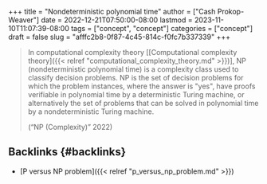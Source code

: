 +++
title = "Nondeterministic polynomial time"
author = ["Cash Prokop-Weaver"]
date = 2022-12-21T07:50:00-08:00
lastmod = 2023-11-10T11:07:39-08:00
tags = ["concept", "concept"]
categories = ["concept"]
draft = false
slug = "afffc2b8-0f87-4c45-814c-f0fc7b337339"
+++

> In computational complexity theory [[Computational complexity theory]({{< relref "computational_complexity_theory.md" >}})], NP (nondeterministic polynomial time) is a complexity class used to classify decision problems. NP is the set of decision problems for which the problem instances, where the answer is "yes", have proofs verifiable in polynomial time by a deterministic Turing machine, or alternatively the set of problems that can be solved in polynomial time by a nondeterministic Turing machine.
>
> (“NP (Complexity)” 2022)


## Backlinks {#backlinks}

-   [P versus NP problem]({{< relref "p_versus_np_problem.md" >}})
